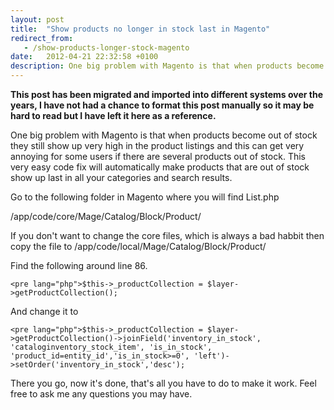```yaml
---
layout: post
title:  "Show products no longer in stock last in Magento"
redirect_from:
   - /show-products-longer-stock-magento
date:   2012-04-21 22:32:58 +0100
description: One big problem with Magento is that when products become out of stock they still show up very high in the product listings and this can get very annoying for some users if there are several products...
---
```


**This post has been migrated and imported into different systems over the years, I have not had a chance to format this post manually so it may be hard to read but I have left it here as a reference.**

One big problem with Magento is that when products become out of stock they still show up very high in the product listings and this can get very annoying for some users if there are several products out of stock. This very easy code fix will automatically make products that are out of stock show up last in all your categories and search results.  
  
 Go to the following folder in Magento where you will find List.php  
  
 /app/code/core/Mage/Catalog/Block/Product/  
  
 If you don't want to change the core files, which is always a bad habbit then copy the file to /app/code/local/Mage/Catalog/Block/Product/  
  
 Find the following around line 86.

`<pre lang="php">$this->_productCollection = $layer->getProductCollection();`  
  
 And change it to  
  
`<pre lang="php">$this->_productCollection = $layer->getProductCollection()->joinField('inventory_in_stock', 'cataloginventory_stock_item', 'is_in_stock', 'product_id=entity_id','is_in_stock>=0', 'left')->setOrder('inventory_in_stock','desc');`  
  
 There you go, now it's done, that's all you have to do to make it work. Feel free to ask me any questions you may have.